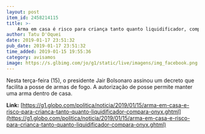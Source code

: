 ```yaml
---
layout: post
item_id: 2458214115
title: >-
    Arma em casa é risco para criança tanto quanto liquidificador, compara Onyx
author: Tatu D'Oquei
date: 2019-01-17 23:51:32
pub_date: 2019-01-17 23:51:32
time_added: 2019-01-15 19:55:36
category: avisamos
image: https://s.glbimg.com/jo/g1/static/live/imagens/img_facebook.png
---
```


Nesta terça-feira (15), o presidente Jair Bolsonaro assinou um decreto que facilita a posse de armas de fogo. A autorização de posse permite manter uma arma dentro de casa.

**Link:** [https://g1.globo.com/politica/noticia/2019/01/15/arma-em-casa-e-risco-para-crianca-tanto-quanto-liquidificador-compara-onyx.ghtml](https://g1.globo.com/politica/noticia/2019/01/15/arma-em-casa-e-risco-para-crianca-tanto-quanto-liquidificador-compara-onyx.ghtml)

